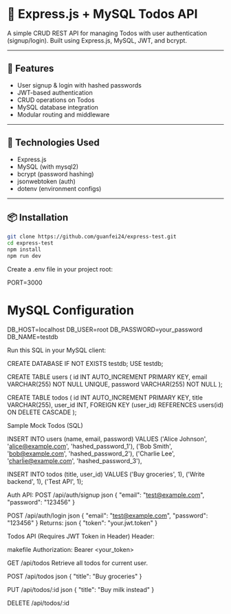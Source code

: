 # 📝 Express.js + MySQL Todos API

A simple CRUD REST API for managing Todos with user authentication (signup/login). Built using Express.js, MySQL, JWT, and bcrypt.

---

## 🚀 Features

- User signup & login with hashed passwords
- JWT-based authentication
- CRUD operations on Todos
- MySQL database integration
- Modular routing and middleware

---

## 🧱 Technologies Used

- Express.js
- MySQL (with mysql2)
- bcrypt (password hashing)
- jsonwebtoken (auth)
- dotenv (environment configs)

---

## 📦 Installation

```bash
git clone https://github.com/guanfei24/express-test.git
cd express-test
npm install
npm run dev
```

Create a .env file in your project root:

PORT=3000

# MySQL Configuration

DB_HOST=localhost
DB_USER=root
DB_PASSWORD=your_password
DB_NAME=testdb

Run this SQL in your MySQL client:

CREATE DATABASE IF NOT EXISTS testdb;
USE testdb;

CREATE TABLE users (
id INT AUTO_INCREMENT PRIMARY KEY,
email VARCHAR(255) NOT NULL UNIQUE,
password VARCHAR(255) NOT NULL
);

CREATE TABLE todos (
id INT AUTO_INCREMENT PRIMARY KEY,
title VARCHAR(255),
user_id INT,
FOREIGN KEY (user_id) REFERENCES users(id) ON DELETE CASCADE
);

Sample Mock Todos (SQL)

INSERT INTO users (name, email, password) VALUES
('Alice Johnson', 'alice@example.com', 'hashed_password_1'),
('Bob Smith', 'bob@example.com', 'hashed_password_2'),
('Charlie Lee', 'charlie@example.com', 'hashed_password_3'),

INSERT INTO todos (title, user_id) VALUES
('Buy groceries', 1),
('Write backend', 1),
('Test API', 1);

Auth API:
POST /api/auth/signup
json
{
"email": "test@example.com",
"password": "123456"
}

POST /api/auth/login
json
{
"email": "test@example.com",
"password": "123456"
}
Returns:
json
{
"token": "your.jwt.token"
}

Todos API (Requires JWT Token in Header)
Header:

makefile
Authorization: Bearer <your_token>

GET /api/todos
Retrieve all todos for current user.

POST /api/todos
json
{
"title": "Buy groceries"
}

PUT /api/todos/:id
json
{
"title": "Buy milk instead"
}

DELETE /api/todos/:id
